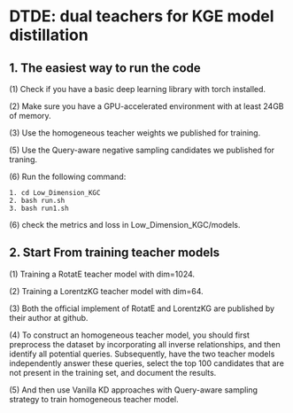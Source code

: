 # DTDE: dual teachers for KGE model distillation

## 1. The easiest way to run the code

(1) Check if you have a basic deep learning library with torch installed.

(2) Make sure you have a GPU-accelerated environment with at least 24GB of memory.

(3) Use the homogeneous teacher weights we published for training.

(5) Use the Query-aware negative sampling candidates we published for traning.

(6) Run the following command:

```
1. cd Low_Dimension_KGC
2. bash run.sh
3. bash run1.sh
```

(6) check the metrics and loss in Low_Dimension_KGC/models.



## 2. Start From training teacher models

(1) Training a RotatE teacher model with dim=1024.

(2) Training a LorentzKG teacher model with dim=64.

(3) Both the official implement of RotatE and LorentzKG are published by their author at github.

(4) To construct an homogeneous teacher model, you should first preprocess the dataset by incorporating all inverse relationships, and then identify all potential queries. Subsequently, have the two teacher models independently answer these queries, select the top 100 candidates that are not present in the training set, and document the results. 

(5) And then use Vanilla KD approaches with Query-aware sampling strategy to train homogeneous teacher model.







